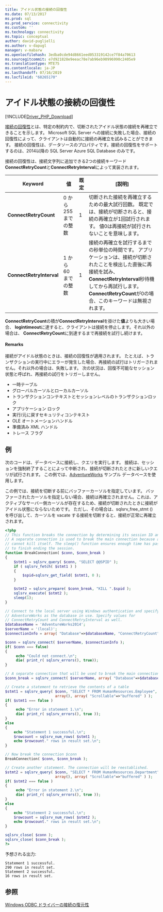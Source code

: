 ```yaml
---
title: アイドル状態の接続の回復性
ms.date: 07/13/2017
ms.prod: sql
ms.prod_service: connectivity
ms.custom: ''
ms.technology: connectivity
ms.topic: conceptual
author: david-puglielli
ms.author: v-dapugl
manager: v-mabarw
ms.openlocfilehash: 3edba0cde94d8661eed053319142ce7f84a70613
ms.sourcegitcommit: e7d921828e9eeac78e7ab96eb90996990c2405e9
ms.translationtype: MTE75
ms.contentlocale: ja-JP
ms.lasthandoff: 07/16/2019
ms.locfileid: "68265170"
---
```

# <a name="idle-connection-resiliency"></a>アイドル状態の接続の回復性
[!INCLUDE[Driver_PHP_Download](../../includes/driver_php_download.md)]

[接続の回復性](../odbc/windows/connection-resiliency-in-the-windows-odbc-driver.md)とは、特定の制約内で、切断されたアイドル状態の接続を再確立できることを示します。 Microsoft SQL Server への接続に失敗した場合、接続の回復性によって、クライアントは自動的に接続の再確立を試みることができます。 接続の回復性は、データソースのプロパティです。接続の回復性をサポートするのは、2014以降の SQL Server Azure SQL Database のみです。

接続の回復性は、接続文字列に追加できる2つの接続キーワード**ConnectRetryCount**と**ConnectRetryInterval**によって実装されます。

|Keyword|値|既定|[説明]|
|-|-|-|-|
|**ConnectRetryCount**| 0 から 255 までの整数|1|切断された接続を再確立するための最大試行回数。 既定では、接続が切断されると、接続の再確立が1回試行されます。 値0は再接続が試行されないことを意味します。|
|**ConnectRetryInterval**| 1 から 60 までの整数|1| 接続の再確立を試行するまでの秒単位の時間です。 アプリケーションは、接続が切断されたことを検出した直後に再接続を試み、 **ConnectRetryInterval**秒待機してから再試行します。 **ConnectRetryCount**が0の場合、このキーワードは無視されます。

**ConnectRetryCount**の積が**ConnectRetryInterval**を掛けた**値**よりも大きい場合、 **logintimeout**に達すると、クライアントは接続を停止します。それ以外の場合は、 **ConnectRetryCount**に到達するまで再接続を試行し続けます。

#### <a name="remarks"></a>Remarks

接続がアイドル状態のときは、接続の回復性が適用されます。 たとえば、トランザクションの実行中にエラーが発生した場合、再接続の試行はトリガーされません。それ以外の場合は、失敗します。 次の状況は、回復不可能なセッション状態と呼ばれ、再接続の試行をトリガーしません。

* 一時テーブル
* グローバルカーソルとローカルカーソル
* トランザクションコンテキストとセッションレベルのトランザクションロック
* アプリケーション ロック
* 実行/元に戻すセキュリティコンテキスト
* OLE オートメーションハンドル
* 準備済み XML ハンドル
* トレース フラグ

## <a name="example"></a>例

次のコードは、データベースに接続し、クエリを実行します。 接続は、セッションを強制終了することによって中断され、接続が切断されたときに新しいクエリが試行されます。 この例では、[AdventureWorks](https://msdn.microsoft.com/library/ms124501%28v=sql.100%29.aspx) サンプル データベースを使用します。

この例では、接続を切断する前にバッファーカーソルを指定しています。 バッファーされたカーソルを指定しない場合、接続は再確立されません。これは、アクティブなサーバー側カーソルが存在するため、接続が切断されたときに接続がアイドル状態にならないためです。 ただし、その場合は、sqlsrv_free_stmt () を呼び出して、カーソルを vacate する接続を切断すると、接続が正常に再確立されます。

```php
<?php
// This function breaks the connection by determining its session ID and killing it.
// A separate connection is used to break the main connection because a session
// cannot kill itself. The sleep() function ensures enough time has passed for KILL
// to finish ending the session.
function BreakConnection( $conn, $conn_break )
{
    $stmt1 = sqlsrv_query( $conn, "SELECT @@SPID" );
    if ( sqlsrv_fetch( $stmt1 ) )
    {
        $spid=sqlsrv_get_field( $stmt1, 0 );
    }

    $stmt2 = sqlsrv_prepare( $conn_break, "KILL ".$spid );
    sqlsrv_execute( $stmt2 );
    sleep(1);
}

// Connect to the local server using Windows authentication and specify
// AdventureWorks as the database in use. Specify values for
// ConnectRetryCount and ConnectRetryInterval as well.
$databaseName = 'AdventureWorks2014';
$serverName = '(local)';
$connectionInfo = array( "Database"=>$databaseName, "ConnectRetryCount"=>10, "ConnectRetryInterval"=>10 );

$conn = sqlsrv_connect( $serverName, $connectionInfo );
if( $conn === false)  
{  
     echo "Could not connect.\n";  
     die( print_r( sqlsrv_errors(), true));  
}

// A separate connection that will be used to break the main connection $conn
$conn_break = sqlsrv_connect( $serverName, array( "Database"=>$databaseName) );

// Create a statement to retrieve the contents of a table
$stmt1 = sqlsrv_query( $conn, "SELECT * FROM HumanResources.Employee",
                       array(), array( "Scrollable"=>"buffered" ) );
if( $stmt1 === false )
{
     echo "Error in statement 1.\n";
     die( print_r( sqlsrv_errors(), true ));
}
else
{
    echo "Statement 1 successful.\n";
    $rowcount = sqlsrv_num_rows( $stmt1 );
    echo $rowcount." rows in result set.\n";
}

// Now break the connection $conn
BreakConnection( $conn, $conn_break );

// Create another statement. The connection will be reestablished.
$stmt2 = sqlsrv_query( $conn, "SELECT * FROM HumanResources.Department",
                       array(), array( "Scrollable"=>"buffered" ) );
if( $stmt2 === false )
{
     echo "Error in statement 2.\n";
     die( print_r( sqlsrv_errors(), true ));
}
else
{
    echo "Statement 2 successful.\n";
    $rowcount = sqlsrv_num_rows( $stmt2 );
    echo $rowcount." rows in result set.\n";
}

sqlsrv_close( $conn );
sqlsrv_close( $conn_break );
?>
```
予想される出力:
```
Statement 1 successful.
290 rows in result set.
Statement 2 successful.
16 rows in result set.
```

## <a name="see-also"></a>参照
[Windows ODBC ドライバーの接続の復元性](../odbc/windows/connection-resiliency-in-the-windows-odbc-driver.md)
